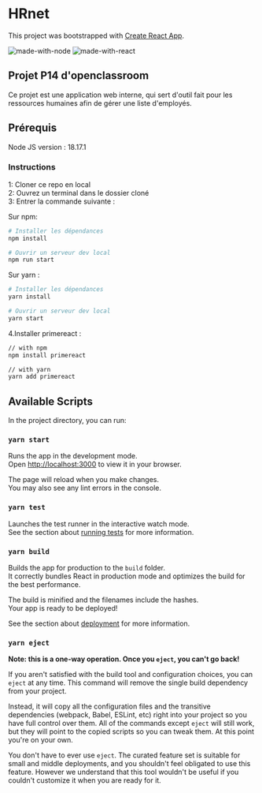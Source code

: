 # HRnet 
This project was bootstrapped with [Create React App](https://github.com/facebook/create-react-app). 

![made-with-node](https://img.shields.io/badge/Node.js-43853D?style=for-the-badge&logo=node.js&logoColor=white) ![made-with-react](https://img.shields.io/badge/-ReactJs-61DAFB?style=for-the-badge&logo=react&logoColor=FFFFFF) 

## Projet P14 d'openclassroom

Ce projet est une application web interne, qui sert d'outil fait pour les ressources humaines afin de gérer une liste d'employés.

## Prérequis

Node JS version : 18.17.1

### Instructions

1: Cloner ce repo en local <br>
2: Ouvrez un terminal dans le dossier cloné <br>
3: Entrer la commande suivante : 

Sur npm:
```bash
# Installer les dépendances
npm install

# Ouvrir un serveur dev local
npm run start
```
Sur yarn :
```bash
# Installer les dépendances
yarn install

# Ouvrir un serveur dev local
yarn start
```
4.Installer primereact :
```bash
// with npm
npm install primereact

// with yarn
yarn add primereact
```

## Available Scripts

In the project directory, you can run:

### `yarn start`

Runs the app in the development mode.\
Open [http://localhost:3000](http://localhost:3000) to view it in your browser.

The page will reload when you make changes.\
You may also see any lint errors in the console.

### `yarn test`

Launches the test runner in the interactive watch mode.\
See the section about [running tests](https://facebook.github.io/create-react-app/docs/running-tests) for more information.

### `yarn build`

Builds the app for production to the `build` folder.\
It correctly bundles React in production mode and optimizes the build for the best performance.

The build is minified and the filenames include the hashes.\
Your app is ready to be deployed!

See the section about [deployment](https://facebook.github.io/create-react-app/docs/deployment) for more information.

### `yarn eject`

**Note: this is a one-way operation. Once you `eject`, you can't go back!**

If you aren't satisfied with the build tool and configuration choices, you can `eject` at any time. This command will remove the single build dependency from your project.

Instead, it will copy all the configuration files and the transitive dependencies (webpack, Babel, ESLint, etc) right into your project so you have full control over them. All of the commands except `eject` will still work, but they will point to the copied scripts so you can tweak them. At this point you're on your own.

You don't have to ever use `eject`. The curated feature set is suitable for small and middle deployments, and you shouldn't feel obligated to use this feature. However we understand that this tool wouldn't be useful if you couldn't customize it when you are ready for it.


